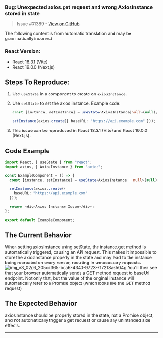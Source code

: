 ### Bug: Unexpected axios.get request and wrong AxiosInstance stored in state

> Issue #31389 - [View on GitHub](https://github.com/facebook/react/issues/31389)

The following content is from automatic translation and may be grammatically incorrect
### React Version:

- React 18.3.1 (Vite)
- React 19.0.0 (Next.js)

## Steps To Reproduce:

1. Use `useState` in a component to create an `axiosInstance`.
2. Use `setState` to set the axios instance. Example code:

   ```typescript
   const [instance, setInstance] = useState<AxiosInstance|null>(null);

   setInstance(axios.create({ baseURL: "https://api.example.com" }));
3. This issue can be reproduced in React 18.3.1 (Vite) and React 19.0.0 (Next.js).


## Code Example 
  ```typescript
  import React, { useState } from "react";
  import axios, { AxiosInstance } from "axios";
  
  const ExampleComponent = () => {
    const [instance, setInstance] = useState<AxiosInstance | null>(null);
  
    setInstance(axios.create({
      baseURL: "https://api.example.com"
    }));
  
    return <div>Axios Instance Issue</div>;
  };
  
  export default ExampleComponent;
```
## The Current Behavior
When setting axiosInstance using setState, the instance.get method is automatically triggered, causing an API request. This makes it impossible to store the axiosInstance properly in the state and may lead to the instance being recreated on every render, resulting in unnecessary requests.
![img_v3_02g6_205cd365-bda6-4340-9723-717218a6504g](https://github.com/user-attachments/assets/0f1ad170-bf11-4f76-94f7-e8ecd05439ca)
You'll then see that your browser automatically sends a GET method request to baseUrl endpoint.
Not only that, but the value of the original instance will automatically refer to a Promise object (which looks like the GET method request)

## The Expected Behavior 
axiosInstance should be properly stored in the state, not a Promise object, and not automatically trigger a get request or cause any unintended side effects.

---

